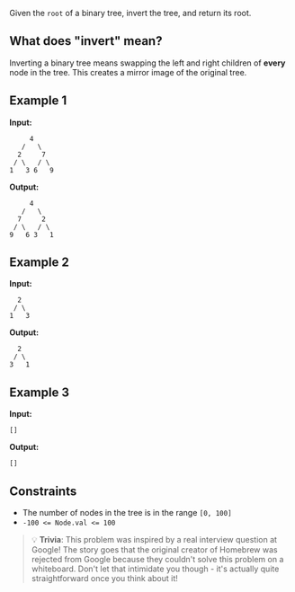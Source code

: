 Given the `root` of a binary tree, invert the tree, and return its root.

## What does "invert" mean?

Inverting a binary tree means swapping the left and right children of **every** node in the tree. This creates a mirror image of the original tree.

## Example 1

**Input:**

```
     4
   /   \
  2     7
 / \   / \
1   3 6   9
```

**Output:**

```
     4
   /   \
  7     2
 / \   / \
9   6 3   1
```

## Example 2

**Input:**

```
  2
 / \
1   3
```

**Output:**

```
  2
 / \
3   1
```

## Example 3

**Input:**

```
[]
```

**Output:**

```
[]
```

## Constraints

- The number of nodes in the tree is in the range `[0, 100]`
- `-100 <= Node.val <= 100`

> 💡 **Trivia**: This problem was inspired by a real interview question at Google! The story goes that the original creator of Homebrew was rejected from Google because they couldn't solve this problem on a whiteboard. Don't let that intimidate you though - it's actually quite straightforward once you think about it!
